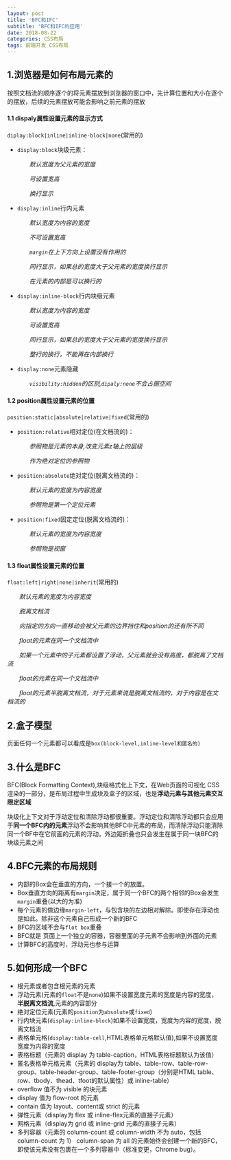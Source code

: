 ```yaml
---
layout: post
title: 'BFC和IFC'
subtitle: 'BFC和IFC的应用'
date: 2018-08-22
categories: CSS布局
tags: 前端开发 CSS布局
---
```


## 1.浏览器是如何布局元素的
按照文档流的顺序逐个的将元素摆放到浏览器的窗口中，先计算位置和大小在逐个的摆放，后续的元素摆放可能会影响之前元素的摆放
#### 1.1 dispaly属性设置元素的显示方式
```diplay:block|inline|inline-block|none```(常用的)   
* ```display:block```块级元素：

  &ensp;&ensp;&ensp;&ensp;*默认宽度为父元素的宽度*

  &ensp;&ensp;&ensp;&ensp;*可设置宽高*

  &ensp;&ensp;&ensp;&ensp;*换行显示*

* ```display:inline```行内元素

  &ensp;&ensp;&ensp;&ensp;*默认宽度为内容的宽度*

  &ensp;&ensp;&ensp;&ensp;*不可设置宽高*

  &ensp;&ensp;&ensp;&ensp;*```margin```在上下方向上设置没有作用的*

  &ensp;&ensp;&ensp;&ensp;*同行显示，如果总的宽度大于父元素的宽度换行显示*

  &ensp;&ensp;&ensp;&ensp;*在元素的内部是可以换行的*
* ```display:inline-block```行内块级元素

  &ensp;&ensp;&ensp;&ensp;*默认宽度为内容的宽度*

  &ensp;&ensp;&ensp;&ensp;*可设置宽高*

  &ensp;&ensp;&ensp;&ensp;*同行显示，如果总的宽度大于父元素的宽度换行显示*

  &ensp;&ensp;&ensp;&ensp;*整行的换行，不能再在内部换行*
* ```display:none```元素隐藏

  &ensp;&ensp;&ensp;&ensp;*```visibility:hidden```的区别,```dipaly:none```不会占据空间*

#### 1.2 position属性设置元素的位置
```position:static|absolute|relative|fixed```(常用的)   
* ```position:relative```相对定位(在文档流的)：

  &ensp;&ensp;&ensp;&ensp;*参照物是元素的本身,改变元素z轴上的层级*

  &ensp;&ensp;&ensp;&ensp;*作为绝对定位的参照物*

* ```position:absolute```绝对定位(脱离文档流的)：

  &ensp;&ensp;&ensp;&ensp;*默认元素的宽度为内容宽度*

  &ensp;&ensp;&ensp;&ensp;*参照物是第一个定位元素*

* ```position:fixed```固定定位(脱离文档流的)：

  &ensp;&ensp;&ensp;&ensp;*默认元素的宽度为内容宽度*

  &ensp;&ensp;&ensp;&ensp;*参照物是视窗*


#### 1.3 float属性设置元素的位置
```float:left|right|none|inherit```(常用的)   

 &ensp;&ensp;&ensp;&ensp;*默认元素的宽度为内容宽度*

&ensp;&ensp;&ensp;&ensp;*脱离文档流*

&ensp;&ensp;&ensp;&ensp;*向指定的方向一直移动会被父元素的边界挡住和position的还有所不同*

&ensp;&ensp;&ensp;&ensp;*float的元素在同一个文档流中*

&ensp;&ensp;&ensp;&ensp;*如果一个元素中的子元素都设置了浮动，父元素就会没有高度，都脱离了文档流*

&ensp;&ensp;&ensp;&ensp;*float的元素在同一个文档流中*

&ensp;&ensp;&ensp;&ensp;*float的元素半脱离文档流，对于元素来说是脱离文档流的，对于内容是在文档流的*







## 2.盒子模型
页面任何一个元素都可以看成是```box(block-level,inline-level和匿名的)```
## 3.什么是BFC
BFC(Block Formatting Context),块级格式化上下文，在Web页面的可视化 CSS渲染的一部分，是布局过程中生成块及盒子的区域，也是**浮动元素与其他元素交互限定区域**


块级化上下文对于浮动定位和清除浮动都很重要。浮动定位和清除浮动都只会应用于**同一个BFC内的元素**浮动不会影响其他BFC中元素的布局，而清除浮动只能清除同一个BF中在它前面的元素的浮动。外边距折叠也只会发生在属于同一块BFC的块级元素之间
## 4.BFC元素的布局规则
*  内部的Box会在垂直的方向，一个接一个的放置。
*  Box垂直方向的距离有```margin```决定，属于同一个BFC的两个相邻的Box会发生```margin```重叠(以大的为准)
*  每个元素的做边缘```margin-left```，与包含块的左边相对解除。即使存在浮动也是如此。除非这个元素自己形成一个新的BFC
*  BFC的区域不会与```flot box```重叠
*  BFC就是 页面上一个独立的容器，容器里面的子元素不会影响到外面的元素
*  计算BFC的高度时，浮动元也参与运算

## 5.如何形成一个BFC
*  根元素或者包含根元素的元素
*  浮动元素(元素的```float```不是```none```)如果不设置宽度元素的宽度是内容的宽度，**半脱离文档流**,元素的内容部分
*  绝对定位元素(元素的```position```为```absolute```或```fixed```)
*  行内块元素(```display:inline-block```)如果不设置宽度，宽度为内容的宽度，脱离文档流
*  表格单元格(```display:table-cell```,HTML表格单元格默认值),如果不设置宽度宽度为内容的宽度
*  表格标题（元素的 display 为 table-caption，HTML表格标题默认为该值）
*  匿名表格单元格元素（元素的 display为 table、table-row、table-row-group、table-header-group、table-footer-group（分别是HTML table、row、tbody、thead、tfoot的默认属性）或 inline-table）
*  overflow 值不为 visible 的块元素
*  display 值为 flow-root 的元素
*  contain 值为 layout、content或 strict 的元素
*  弹性元素（display为 flex 或 inline-flex元素的直接子元素）
*  网格元素（display为 grid 或 inline-grid 元素的直接子元素）
*  多列容器（元素的 column-count 或 column-width 不为 auto，包括 column-count 为 1）
column-span 为 all 的元素始终会创建一个新的BFC，即使该元素没有包裹在一个多列容器中（标准变更，Chrome bug）。





	

